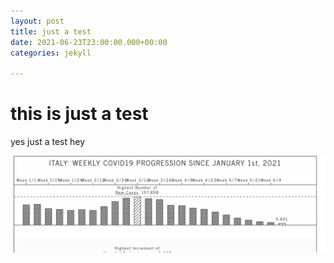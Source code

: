 ```yaml
---
layout: post
title: just a test
date: 2021-06-23T23:00:00.000+00:00
categories: jekyll

---
```

# this is just a test

yes just a test hey

![](uploads/screenshot-2021-06-22-at-14-10-40.png)